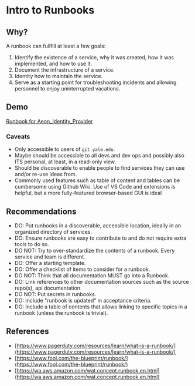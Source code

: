 # Intro to Runbooks

## Why?

A runbook can fullfill at least a few goals:

1. Identify the existence of a service, why it was created, how it was implemented, and how to use it.
2. Document the infrastructure of a service.
3. Identity how to maintain the service.
4. Serve as a starting point for troubleshooting incidents and allowing personnel to enjoy uninterrupted vacations.

## Demo

[Runbook for Aeon_Identity_Provider](https://git.yale.edu/Library-IT/Aeon_Identity_Provider/wiki/SSO-Runbook)

### Caveats

* Only accessible to users of `git.yale.edu`.
* Maybe should be accessible to all devs and dev ops and possibly also ITS personal, at least, in a read-only view.
* Should be discoverable to enable people to find services they can use and/or re-use ideas from.
* Commonly used features such as table of content and tables can be cumbersome using Github Wiki.  Use of VS Code and extensions is helpful, but a more fully-featured browser-based GUI is ideal

## Recommendations

* DO: Put runbooks in a discoverable, accessible location, ideally in an organized directory of services.
* DO: Ensure runbooks are easy to contribute to and do not require extra tools to do so.
* DO NOT: Try to over-standardize the contents of a runbook.  Every service and team is different.
* DO: Offer a starting template.
* DO: Offer a checklist of items to consider for a runbook.
* DO NOT: Think that all documentation MUST go into a Runbook.
* DO: Link references to other documentation sources such as the source repo(s), api documentation.
* DO NOT: Put secrets in runbooks.
* DO: Include "runbook is updated" in acceptance criteria.
* DO: Include a table of contents that allows linking to specific topics in a runbook (unless the runbook is trivial).

## References

* [https://www.pagerduty.com/resources/learn/what-is-a-runbook/](https://www.pagerduty.com/resources/learn/what-is-a-runbook/)
* [https://www.fool.com/the-blueprint/runbook/](https://www.fool.com/the-blueprint/runbook/)
* [https://wa.aws.amazon.com/wat.concept.runbook.en.html](https://wa.aws.amazon.com/wat.concept.runbook.en.html)